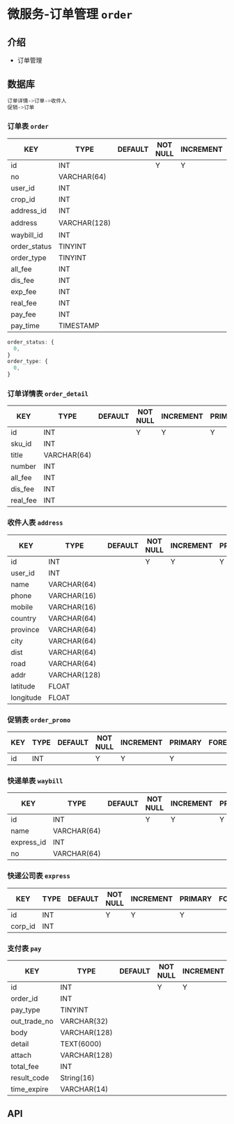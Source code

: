 # 微服务-订单管理 `order`

## 介绍

- 订单管理

## 数据库

```sh
订单详情->订单->收件人
促销->订单
```

### 订单表 `order`

| KEY          | TYPE         | DEFAULT | NOT NULL | INCREMENT | PRIMARY | FOREIGN | REMARK |
|--------------|--------------|---------|----------|-----------|---------|---------|--------|
| id           | INT          |         | Y        | Y         | Y       |         |        |
| no           | VARCHAR(64)  |         |          |           |         |         |        |
| user_id      | INT          |         |          |           |         |         |        |
| crop_id      | INT          |         |          |           |         |         |        |
| address_id   | INT          |         |          |           |         |         |        |
| address      | VARCHAR(128) |         |          |           |         |         | 地址快照   |
| waybill_id   | INT          |         |          |           |         |         |        |
| order_status | TINYINT      |         |          |           |         |         |        |
| order_type   | TINYINT      |         |          |           |         |         |        |
| all_fee      | INT          |         |          |           |         |         |        |
| dis_fee      | INT          |         |          |           |         |         |        |
| exp_fee      | INT          |         |          |           |         |         |        |
| real_fee     | INT          |         |          |           |         |         |        |
| pay_fee      | INT          |         |          |           |         |         |        |
| pay_time     | TIMESTAMP    |         |          |           |         |         |        |

```js
order_status: {
  0,
}
order_type: {
  0,
}
```

### 订单详情表 `order_detail`

| KEY      | TYPE        | DEFAULT | NOT NULL | INCREMENT | PRIMARY | FOREIGN | REMARK |
|----------|-------------|---------|----------|-----------|---------|---------|--------|
| id       | INT         |         | Y        | Y         | Y       |         |        |
| sku_id   | INT         |         |          |           |         |         |        |
| title    | VARCHAR(64) |         |          |           |         |         |        |
| number   | INT         |         |          |           |         |         |        |
| all_fee  | INT         |         |          |           |         |         |        |
| dis_fee  | INT         |         |          |           |         |         |        |
| real_fee | INT         |         |          |           |         |         |        |

### 收件人表 `address`

| KEY       | TYPE         | DEFAULT | NOT NULL | INCREMENT | PRIMARY | FOREIGN | REMARK |
|-----------|--------------|---------|----------|-----------|---------|---------|--------|
| id        | INT          |         | Y        | Y         | Y       |         |        |
| user_id   | INT          |         |          |           |         |         |        |
| name      | VARCHAR(64)  |         |          |           |         |         |        |
| phone     | VARCHAR(16)  |         |          |           |         |         |        |
| mobile    | VARCHAR(16)  |         |          |           |         |         |        |
| country   | VARCHAR(64)  |         |          |           |         |         |        |
| province  | VARCHAR(64)  |         |          |           |         |         |        |
| city      | VARCHAR(64)  |         |          |           |         |         |        |
| dist      | VARCHAR(64)  |         |          |           |         |         |        |
| road      | VARCHAR(64)  |         |          |           |         |         |        |
| addr      | VARCHAR(128) |         |          |           |         |         |        |
| latitude  | FLOAT        |         |          |           |         |         |        |
| longitude | FLOAT        |         |          |           |         |         |        |

### 促销表 `order_promo`

| KEY | TYPE | DEFAULT | NOT NULL | INCREMENT | PRIMARY | FOREIGN | REMARK |
|-----|------|---------|----------|-----------|---------|---------|--------|
| id  | INT  |         | Y        | Y         | Y       |         |        |

### 快递单表 `waybill`

| KEY        | TYPE        | DEFAULT | NOT NULL | INCREMENT | PRIMARY | FOREIGN | REMARK |
|------------|-------------|---------|----------|-----------|---------|---------|--------|
| id         | INT         |         | Y        | Y         | Y       |         |        |
| name       | VARCHAR(64) |         |          |           |         |         |        |
| express_id | INT         |         |          |           |         |         |        |
| no         | VARCHAR(64) |         |          |           |         |         |        |

### 快递公司表 `express`

| KEY     | TYPE | DEFAULT | NOT NULL | INCREMENT | PRIMARY | FOREIGN | REMARK |
|---------|------|---------|----------|-----------|---------|---------|--------|
| id      | INT  |         | Y        | Y         | Y       |         |        |
| corp_id | INT  |         |          |           |         |         |        |

### 支付表 `pay`

| KEY          | TYPE         | DEFAULT | NOT NULL | INCREMENT | PRIMARY | FOREIGN | REMARK |
|--------------|--------------|---------|----------|-----------|---------|---------|--------|
| id           | INT          |         | Y        | Y         | Y       |         |        |
| order_id     | INT          |         |          |           |         |         |        |
| pay_type     | TINYINT      |         |          |           |         |         |        |
| out_trade_no | VARCHAR(32)  |         |          |           |         |         |        |
| body         | VARCHAR(128) |         |          |           |         |         |        |
| detail       | TEXT(6000)   |         |          |           |         |         |        |
| attach       | VARCHAR(128) |         |          |           |         |         |        |
| total_fee    | INT          |         |          |           |         |         |        |
| result_code  | String(16)   |         |          |           |         |         |        |
| time_expire  | VARCHAR(14)  |         |          |           |         |         |        |

## API